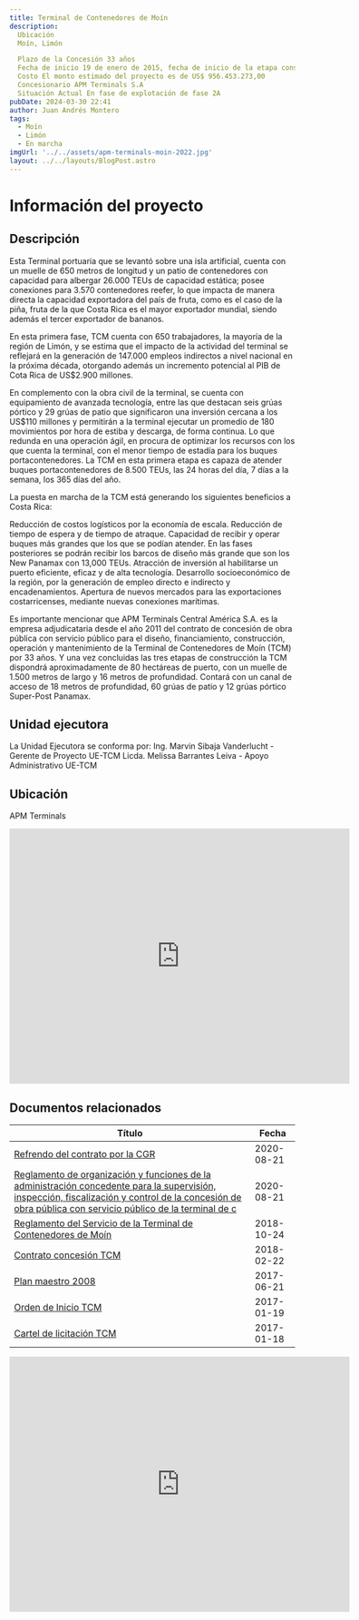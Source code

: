 ```yaml
---
title: Terminal de Contenedores de Moín
description: 
  Ubicación
  Moín, Limón

  Plazo de la Concesión 33 años
  Fecha de inicio 19 de enero de 2015, fecha de inicio de la etapa constructiva
  Costo El monto estimado del proyecto es de US$ 956.453.273,00
  Concesionario APM Terminals S.A
  Situación Actual En fase de explotación de fase 2A
pubDate: 2024-03-30 22:41
author: Juan Andrés Montero
tags:
  - Moín
  - Limón
  - En marcha
imgUrl: '../../assets/apm-terminals-moin-2022.jpg'
layout: ../../layouts/BlogPost.astro
---
```



# Información del proyecto
## Descripción

Esta Terminal portuaria que se levantó sobre una isla artificial, cuenta con un muelle de 650 metros de longitud y un patio de contenedores con capacidad para albergar 26.000 TEUs de capacidad estática; posee conexiones para 3.570 contenedores reefer, lo que impacta de manera directa la capacidad exportadora del país de fruta, como es el caso de la piña, fruta de la que Costa Rica es el mayor exportador mundial, siendo además el tercer exportador de bananos.

En esta primera fase, TCM cuenta con 650 trabajadores, la mayoría de la región de Limón, y se estima que el impacto de la actividad del terminal se reflejará en la generación de 147.000 empleos indirectos a nivel nacional en la próxima década, otorgando además un incremento potencial al PIB de Cota Rica de US$2.900 millones.

En complemento con la obra civil de la terminal, se cuenta con equipamiento de avanzada tecnología, entre las que destacan seis grúas pórtico y 29 grúas de patio que significaron una inversión cercana a los US$110 millones y permitirán a la terminal ejecutar un promedio de 180 movimientos por hora de estiba y descarga, de forma continua. Lo que redunda en una operación ágil, en procura de optimizar los recursos con los que cuenta la terminal, con el menor tiempo de estadía para los buques portacontenedores. La TCM en esta primera etapa es capaza de atender buques portacontenedores de 8.500 TEUs, las 24 horas del día, 7 días a la semana, los 365 días del año.

La puesta en marcha de la TCM está generando los siguientes beneficios a Costa Rica:

Reducción de costos logísticos por la economía de escala.
Reducción de tiempo de espera y de tiempo de atraque.
Capacidad de recibir y operar buques más grandes que los que se podían atender. En las fases posteriores se podrán recibir los barcos de diseño más grande que son los New Panamax con 13,000 TEUs.
Atracción de inversión al habilitarse un puerto eficiente, eficaz y de alta tecnología.
Desarrollo socioeconómico de la región, por la generación de empleo directo e indirecto y encadenamientos.
Apertura de nuevos mercados para las exportaciones costarricenses, mediante nuevas conexiones marítimas.

Es importante mencionar que APM Terminals Central América S.A. es la empresa adjudicataria desde el año 2011 del contrato de concesión de obra pública con servicio público para el diseño, financiamiento, construcción, operación y mantenimiento de la Terminal de Contenedores de Moín (TCM) por 33 años. Y una vez concluidas las tres etapas de construcción la TCM dispondrá aproximadamente de 80 hectáreas de puerto, con un muelle de 1.500 metros de largo y 16 metros de profundidad. Contará con un canal de acceso de 18 metros de profundidad, 60 grúas de patio y 12 grúas pórtico Super-Post Panamax.

## Unidad ejecutora

La Unidad Ejecutora se conforma por:
Ing. Marvin Sibaja Vanderlucht - Gerente de Proyecto UE-TCM
Licda. Melissa Barrantes Leiva - Apoyo Administrativo UE-TCM

## Ubicación

APM Terminals

<iframe src="https://www.google.com/maps/embed?pb=!1m18!1m12!1m3!1d4793.759968943244!2d-83.10396216942803!3d10.00498593108099!2m3!1f0!2f0!3f0!3m2!1i1024!2i768!4f13.1!3m3!1m2!1s0x8fa71bdfdb74aec7%3A0x5645de63058bd672!2sTerminal%20APM%20Mo%C3%ADn!5e1!3m2!1ses-419!2sus!4v1711859637460!5m2!1ses-419!2sus" width="600" height="450" style="border:0;" allowfullscreen="" loading="lazy" referrerpolicy="no-referrer-when-downgrade"></iframe>

## Documentos relacionados 

|Título|Fecha|
|--------|--------|
|    [Refrendo del contrato por la CGR](https://www.cnc.go.cr/archivos/85/TCM/295/Refrendo-del-contrato-por-la-CGR.pdf)    |    2020-08-21    |
|    [Reglamento de organización y funciones de la administración concedente para la supervisión, inspección, fiscalización y control de la concesión de obra pública con servicio público de la terminal de c](https://www.cnc.go.cr/archivos/85/TCM/294/Reglamento-de-organizacion-y-funciones-de-la-administracion-concedente-para-la-supervision-inspeccion-fiscalizacion-y-control-de-la-concesion-de-obra-publica-con-servicio-publico-de-la-terminal-de-c.pdf)    |    	2020-08-21    |
|    [Reglamento del Servicio de la Terminal de Contenedores de Moín](https://www.cnc.go.cr/archivos/85/TCM/205/Reglamento-del-Servicio-de-la-Terminal-de-Contenedores-de-Moin.rar)    |    	2018-10-24    |
|    [Contrato concesión TCM](https://www.cnc.go.cr/archivos/85/TCM/147/Contrato-concesion-TCM.pdf)    |    	2018-02-22    |
|    [Plan maestro 2008](https://www.cnc.go.cr/archivos/85/TCM/124/Plan-maestro-2008.pdf)    |    	2017-06-21    |
|    [Orden de Inicio TCM](https://www.cnc.go.cr/archivos/85/TCM/76/Orden-de-Inicio-TCM.pdf)    |    		2017-01-19    |
|    [Cartel de licitación TCM](https://www.cnc.go.cr/archivos/85/TCM/67/Cartel-de-licitacion-TCM.pdf)    |    	2017-01-18    |

<iframe width="600" height="450" src="https://www.youtube.com/embed/KLBTXA0vapM" title="Presentación TCM" frameborder="0" allow="accelerometer; autoplay; clipboard-write; encrypted-media; gyroscope; picture-in-picture; web-share" referrerpolicy="strict-origin-when-cross-origin" allowfullscreen></iframe>
